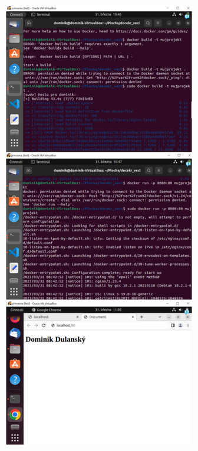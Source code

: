 
![princezna_docker_1.png](https://github.com/dulanskyd/PRG/blob/main/docker/princezna_docker.png)
![princezna_docker_2.png](https://github.com/dulanskyd/PRG/blob/main/docker/princezna_docker_2.png)
![princezna_docker_3.png](https://github.com/dulanskyd/PRG/blob/main/docker/princezna_docker_3.png)
